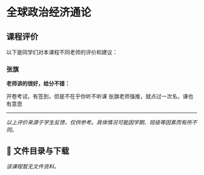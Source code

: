 # 全球政治经济通论

## 课程评价

以下是同学们对本课程不同老师的评价和建议：

### 张旗

**老师讲的很好，给分不错：**

开卷考试，有签到，但是不在乎你听不听课          张旗老师强推，就点过一次名，课也有意思

---

*以上评价来源于学生反馈，仅供参考。具体情况可能因学期、班级等因素而有所不同。*
## 📄 文件目录与下载

_该课程暂无文件资料。_
